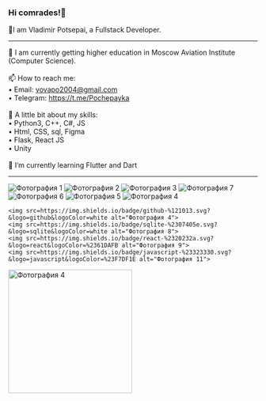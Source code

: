 ### Hi comrades!👋
🔎I am Vladimir Potsepai, a Fullstack Developer. <hr>
🌱 I am currently getting higher education in Moscow Aviation Institute (Computer Science). <br><br>
📫 How to reach me: <br> 
• Email: vovapo2004@gmail.com <br>
• Telegram: https://t.me/Pochepayka <br><br>
🚀 А little bit about my skills: <br> 
• Python3, C++, C#, JS <br>
• Html, CSS, sql, Figma <br>
• Flask, React JS <br>
• Unity <br><br>
🔭 I’m currently learning Flutter and Dart <hr>

  <p>
    <img src=https://img.shields.io/badge/python-3670A0?&logo=python&logoColor=ffdd54 alt="Фотография 1">
    <img src=https://img.shields.io/badge/c++-%2300599C.svg?&logo=c%2B%2B&logoColor=white alt="Фотография 2">
    <img src=https://img.shields.io/badge/Flutter-%2302569B.svg?&logo=Flutter&logoColor=white alt="Фотография 3">
    <img src=https://img.shields.io/badge/css3-%231572B6.svg?&logo=css3&logoColor=white alt="Фотография 7">
    <img src=https://img.shields.io/badge/html5-%23E34F26.svg?&logo=html5&logoColor=white alt="Фотография 6">
    <img src=https://img.shields.io/badge/figma-%23F24E1E.svg?&logo=figma&logoColor=white alt="Фотография 5">
    <img src=https://img.shields.io/badge/unity-%23000000.svg?&logo=unity&logoColor=white alt="Фотография 4">
  
    <img src=https://img.shields.io/badge/github-%121013.svg?&logo=github&logoColor=white alt="Фотография 4">
    <img src=https://img.shields.io/badge/sqlite-%2307405e.svg?&logo=sqlite&logoColor=white alt="Фотография 8">
    <img src=https://img.shields.io/badge/react-%2320232a.svg?&logo=react&logoColor=%2361DAFB alt="Фотография 9">
    <img src=https://img.shields.io/badge/javascript-%23323330.svg?&logo=javascript&logoColor=%23F7DF1E alt="Фотография 11">
  
  </p>
   <img src=https://www.codewars.com/users/Pochepayka/badges/large alt="Фотография 4" width = 250px>
